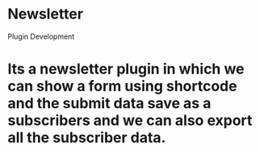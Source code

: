 # Newsletter
Plugin Development
# Its a newsletter plugin in which we can show a form using shortcode and the submit data save as a subscribers and we can also export all the subscriber data. 
